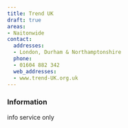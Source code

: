 ```yaml
---
title: Trend UK
draft: true
areas:
- Naitonwide
contact:
  addresses:
  - London, Durham & Northamptonshire
  phone:
  - 01604 882 342
  web_addresses:
  - www.trend-UK.org.uk
---
```


### Information
info service only

